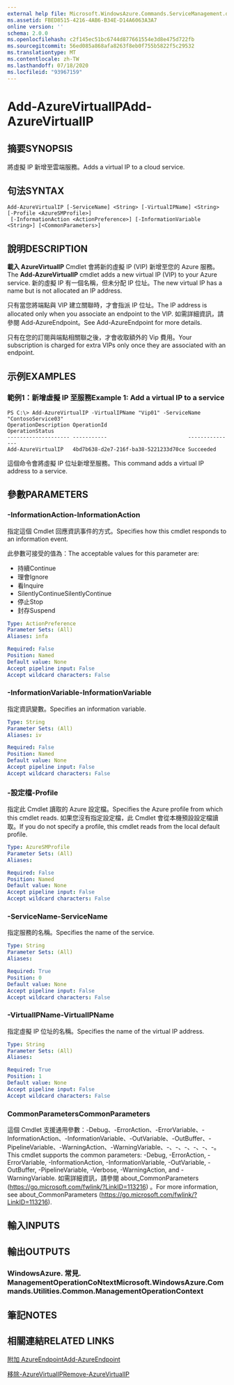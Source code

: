 ```yaml
---
external help file: Microsoft.WindowsAzure.Commands.ServiceManagement.dll-Help.xml
ms.assetid: FBED8515-4216-4AB6-B34E-D14A6063A3A7
online version: ''
schema: 2.0.0
ms.openlocfilehash: c2f145ec51bc6744d877661554e3d8e475d722fb
ms.sourcegitcommit: 56ed085a868afa8263f8eb0f755b5822f5c29532
ms.translationtype: MT
ms.contentlocale: zh-TW
ms.lasthandoff: 07/18/2020
ms.locfileid: "93967159"
---
```

# <span data-ttu-id="16025-101">Add-AzureVirtualIP</span><span class="sxs-lookup"><span data-stu-id="16025-101">Add-AzureVirtualIP</span></span>

## <span data-ttu-id="16025-102">摘要</span><span class="sxs-lookup"><span data-stu-id="16025-102">SYNOPSIS</span></span>
<span data-ttu-id="16025-103">將虛擬 IP 新增至雲端服務。</span><span class="sxs-lookup"><span data-stu-id="16025-103">Adds a virtual IP to a cloud service.</span></span>

## <span data-ttu-id="16025-104">句法</span><span class="sxs-lookup"><span data-stu-id="16025-104">SYNTAX</span></span>

```
Add-AzureVirtualIP [-ServiceName] <String> [-VirtualIPName] <String> [-Profile <AzureSMProfile>]
 [-InformationAction <ActionPreference>] [-InformationVariable <String>] [<CommonParameters>]
```

## <span data-ttu-id="16025-105">說明</span><span class="sxs-lookup"><span data-stu-id="16025-105">DESCRIPTION</span></span>
<span data-ttu-id="16025-106">**載入 AzureVirtualIP** Cmdlet 會將新的虛擬 IP (VIP) 新增至您的 Azure 服務。</span><span class="sxs-lookup"><span data-stu-id="16025-106">The **Add-AzureVirtualIP** cmdlet adds a new virtual IP (VIP) to your Azure service.</span></span>
<span data-ttu-id="16025-107">新的虛擬 IP 有一個名稱，但未分配 IP 位址。</span><span class="sxs-lookup"><span data-stu-id="16025-107">The new virtual IP has a name but is not allocated an IP address.</span></span>

<span data-ttu-id="16025-108">只有當您將端點與 VIP 建立關聯時，才會指派 IP 位址。</span><span class="sxs-lookup"><span data-stu-id="16025-108">The IP address is allocated only when you associate an endpoint to the VIP.</span></span>
<span data-ttu-id="16025-109">如需詳細資訊，請參閱 Add-AzureEndpoint。</span><span class="sxs-lookup"><span data-stu-id="16025-109">See Add-AzureEndpoint for more details.</span></span>

<span data-ttu-id="16025-110">只有在您的訂閱與端點相關聯之後，才會收取額外的 Vip 費用。</span><span class="sxs-lookup"><span data-stu-id="16025-110">Your subscription is charged for extra VIPs only once they are associated with an endpoint.</span></span>

## <span data-ttu-id="16025-111">示例</span><span class="sxs-lookup"><span data-stu-id="16025-111">EXAMPLES</span></span>

### <span data-ttu-id="16025-112">範例1：新增虛擬 IP 至服務</span><span class="sxs-lookup"><span data-stu-id="16025-112">Example 1: Add a virtual IP to a service</span></span>
```
PS C:\> Add-AzureVirtualIP -VirtualIPName "Vip01" -ServiceName "ContosoService03"
OperationDescription OperationId                          OperationStatus
-------------------- -----------                          ---------------
Add-AzureVirtualIP   4bd7b638-d2e7-216f-ba38-5221233d70ce Succeeded
```

<span data-ttu-id="16025-113">這個命令會將虛擬 IP 位址新增至服務。</span><span class="sxs-lookup"><span data-stu-id="16025-113">This command adds a virtual IP address to a service.</span></span>

## <span data-ttu-id="16025-114">參數</span><span class="sxs-lookup"><span data-stu-id="16025-114">PARAMETERS</span></span>

### <span data-ttu-id="16025-115">-InformationAction</span><span class="sxs-lookup"><span data-stu-id="16025-115">-InformationAction</span></span>
<span data-ttu-id="16025-116">指定這個 Cmdlet 回應資訊事件的方式。</span><span class="sxs-lookup"><span data-stu-id="16025-116">Specifies how this cmdlet responds to an information event.</span></span>

<span data-ttu-id="16025-117">此參數可接受的值為：</span><span class="sxs-lookup"><span data-stu-id="16025-117">The acceptable values for this parameter are:</span></span>

- <span data-ttu-id="16025-118">持續</span><span class="sxs-lookup"><span data-stu-id="16025-118">Continue</span></span>
- <span data-ttu-id="16025-119">理會</span><span class="sxs-lookup"><span data-stu-id="16025-119">Ignore</span></span>
- <span data-ttu-id="16025-120">看</span><span class="sxs-lookup"><span data-stu-id="16025-120">Inquire</span></span>
- <span data-ttu-id="16025-121">SilentlyContinue</span><span class="sxs-lookup"><span data-stu-id="16025-121">SilentlyContinue</span></span>
- <span data-ttu-id="16025-122">停止</span><span class="sxs-lookup"><span data-stu-id="16025-122">Stop</span></span>
- <span data-ttu-id="16025-123">封存</span><span class="sxs-lookup"><span data-stu-id="16025-123">Suspend</span></span>

```yaml
Type: ActionPreference
Parameter Sets: (All)
Aliases: infa

Required: False
Position: Named
Default value: None
Accept pipeline input: False
Accept wildcard characters: False
```

### <span data-ttu-id="16025-124">-InformationVariable</span><span class="sxs-lookup"><span data-stu-id="16025-124">-InformationVariable</span></span>
<span data-ttu-id="16025-125">指定資訊變數。</span><span class="sxs-lookup"><span data-stu-id="16025-125">Specifies an information variable.</span></span>

```yaml
Type: String
Parameter Sets: (All)
Aliases: iv

Required: False
Position: Named
Default value: None
Accept pipeline input: False
Accept wildcard characters: False
```

### <span data-ttu-id="16025-126">-設定檔</span><span class="sxs-lookup"><span data-stu-id="16025-126">-Profile</span></span>
<span data-ttu-id="16025-127">指定此 Cmdlet 讀取的 Azure 設定檔。</span><span class="sxs-lookup"><span data-stu-id="16025-127">Specifies the Azure profile from which this cmdlet reads.</span></span>
<span data-ttu-id="16025-128">如果您沒有指定設定檔，此 Cmdlet 會從本機預設設定檔讀取。</span><span class="sxs-lookup"><span data-stu-id="16025-128">If you do not specify a profile, this cmdlet reads from the local default profile.</span></span>

```yaml
Type: AzureSMProfile
Parameter Sets: (All)
Aliases: 

Required: False
Position: Named
Default value: None
Accept pipeline input: False
Accept wildcard characters: False
```

### <span data-ttu-id="16025-129">-ServiceName</span><span class="sxs-lookup"><span data-stu-id="16025-129">-ServiceName</span></span>
<span data-ttu-id="16025-130">指定服務的名稱。</span><span class="sxs-lookup"><span data-stu-id="16025-130">Specifies the name of the service.</span></span>

```yaml
Type: String
Parameter Sets: (All)
Aliases: 

Required: True
Position: 0
Default value: None
Accept pipeline input: False
Accept wildcard characters: False
```

### <span data-ttu-id="16025-131">-VirtualIPName</span><span class="sxs-lookup"><span data-stu-id="16025-131">-VirtualIPName</span></span>
<span data-ttu-id="16025-132">指定虛擬 IP 位址的名稱。</span><span class="sxs-lookup"><span data-stu-id="16025-132">Specifies the name of the virtual IP address.</span></span>

```yaml
Type: String
Parameter Sets: (All)
Aliases: 

Required: True
Position: 1
Default value: None
Accept pipeline input: False
Accept wildcard characters: False
```

### <span data-ttu-id="16025-133">CommonParameters</span><span class="sxs-lookup"><span data-stu-id="16025-133">CommonParameters</span></span>
<span data-ttu-id="16025-134">這個 Cmdlet 支援通用參數：-Debug、-ErrorAction、-ErrorVariable、-InformationAction、-InformationVariable、-OutVariable、-OutBuffer、-PipelineVariable、-WarningAction、-WarningVariable、-、-、-、-、-、-。</span><span class="sxs-lookup"><span data-stu-id="16025-134">This cmdlet supports the common parameters: -Debug, -ErrorAction, -ErrorVariable, -InformationAction, -InformationVariable, -OutVariable, -OutBuffer, -PipelineVariable, -Verbose, -WarningAction, and -WarningVariable.</span></span> <span data-ttu-id="16025-135">如需詳細資訊，請參閱 about_CommonParameters (https://go.microsoft.com/fwlink/?LinkID=113216) 。</span><span class="sxs-lookup"><span data-stu-id="16025-135">For more information, see about_CommonParameters (https://go.microsoft.com/fwlink/?LinkID=113216).</span></span>

## <span data-ttu-id="16025-136">輸入</span><span class="sxs-lookup"><span data-stu-id="16025-136">INPUTS</span></span>

## <span data-ttu-id="16025-137">輸出</span><span class="sxs-lookup"><span data-stu-id="16025-137">OUTPUTS</span></span>

### <span data-ttu-id="16025-138">WindowsAzure. 常見. ManagementOperationCoNtext</span><span class="sxs-lookup"><span data-stu-id="16025-138">Microsoft.WindowsAzure.Commands.Utilities.Common.ManagementOperationContext</span></span>

## <span data-ttu-id="16025-139">筆記</span><span class="sxs-lookup"><span data-stu-id="16025-139">NOTES</span></span>

## <span data-ttu-id="16025-140">相關連結</span><span class="sxs-lookup"><span data-stu-id="16025-140">RELATED LINKS</span></span>

[<span data-ttu-id="16025-141">附加 AzureEndpoint</span><span class="sxs-lookup"><span data-stu-id="16025-141">Add-AzureEndpoint</span></span>](./Add-AzureEndpoint.md)

[<span data-ttu-id="16025-142">移除-AzureVirtualIP</span><span class="sxs-lookup"><span data-stu-id="16025-142">Remove-AzureVirtualIP</span></span>](./Remove-AzureVirtualIP.md)


